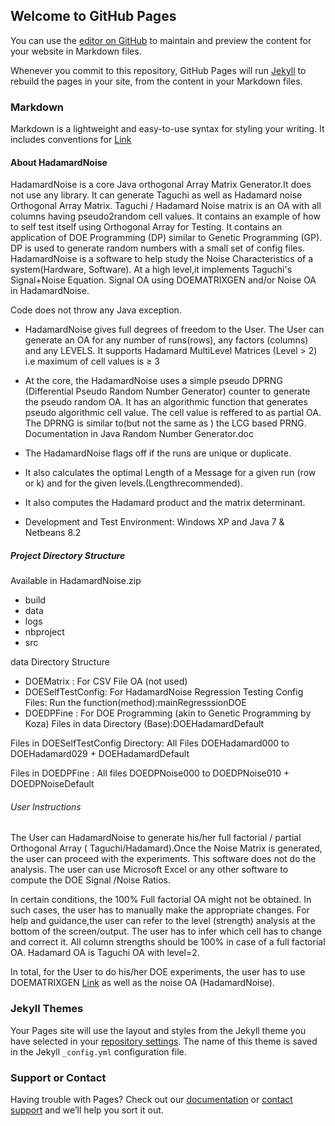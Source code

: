 ## Welcome to GitHub Pages

You can use the [editor on GitHub](https://github.com/Rajesh-VPai/TaguchiHadamardNoise/edit/master/README.md) to maintain and preview the content for your website in Markdown files.

Whenever you commit to this repository, GitHub Pages will run [Jekyll](https://jekyllrb.com/) to rebuild the pages in your site, from the content in your Markdown files.

### Markdown

Markdown is a lightweight and easy-to-use syntax for styling your writing. It includes conventions for
[Link](https://github.com/Rajesh-VPai/HadamardNoise)
#### About HadamardNoise
HadamardNoise is a core Java orthogonal Array Matrix Generator.It does not use any library. It can generate Taguchi as well as Hadamard noise Orthogonal Array Matrix. Taguchi / Hadamard Noise matrix is an OA  with all columns having pseudo2random cell values.  It contains an example of how to self test itself using Orthogonal Array for Testing. It contains an application of DOE Programming (DP) similar to Genetic Programming (GP). DP is used to generate random numbers with a small set of config files. HadamardNoise is a software to help study the Noise Characteristics of a system(Hardware, Software). At a high level,it implements Taguchi's Signal+Noise Equation. Signal OA using DOEMATRIXGEN and/or Noise OA in HadamardNoise.

Code does not throw any Java exception.
- HadamardNoise gives full degrees of freedom to the User. The User can generate an OA for any number of runs(rows), any factors (columns) and any LEVELS. It supports Hadamard MultiLevel Matrices (Level > 2) i.e maximum of cell values is ≥ 3
- At the core, the HadamardNoise uses a simple pseudo DPRNG (Differential Pseudo Random Number Generator) counter to generate the pseudo random OA. It has an  algorithmic function that generates pseudo algorithmic cell value. The cell value is reffered to as partial OA. The DPRNG is similar to(but not the same as ) the LCG based PRNG. Documentation in Java Random Number Generator.doc
- The HadamardNoise flags off if the runs are unique or duplicate.
- It also calculates the optimal Length of a Message for a given run (row or k) and for the given levels.(Lengthrecommended).

- It also computes the Hadamard product and the matrix determinant.
- Development and Test Environment: Windows XP and Java 7 & Netbeans 8.2

##### Project Directory Structure
Available in HadamardNoise.zip
- build
- data
- logs
- nbproject
- src

data Directory Structure
- DOEMatrix : For CSV File  OA (not used)
- DOESelfTestConfig: For HadamardNoise Regression Testing  Config Files: Run the function(method):mainRegresssionDOE
- DOEDPFine : For DOE Programming (akin to Genetic Programming by Koza)
Files in data Directory (Base):DOEHadamardDefault

Files in DOESelfTestConfig Directory: All Files DOEHadamard000 to DOEHadamard029 + DOEHadamardDefault

Files in DOEDPFine : All files DOEDPNoise000 to DOEDPNoise010 + DOEDPNoiseDefault
###### User Instructions
The User can HadamardNoise to generate his/her full factorial / partial Orthogonal Array ( Taguchi/Hadamard).Once the Noise Matrix is generated, the user can proceed with the experiments. This software does not do the analysis. The user can use Microsoft Excel or any other software to compute the DOE Signal /Noise Ratios.

In certain conditions, the 100% Full factorial OA might not be obtained. In such cases, the user has to manually make the appropriate changes. For help and guidance,the user can refer to the level (strength) analysis at the bottom of the screen/output. The user has to infer which cell has to change and correct it.
All column strengths should be 100% in case of a full factorial OA.
Hadamard OA is Taguchi OA with level=2.


In total, for the User to do his/her DOE experiments, the user has to use DOEMATRIXGEN [Link](https://github.com/Rajesh-VPai/DOEMatrixGen) as well as the noise OA (HadamardNoise).

### Jekyll Themes

Your Pages site will use the layout and styles from the Jekyll theme you have selected in your [repository settings](https://github.com/Rajesh-VPai/TaguchiHadamardNoise/settings). The name of this theme is saved in the Jekyll `_config.yml` configuration file.

### Support or Contact

Having trouble with Pages? Check out our [documentation](https://help.github.com/categories/github-pages-basics/) or [contact support](https://github.com/contact) and we’ll help you sort it out.
